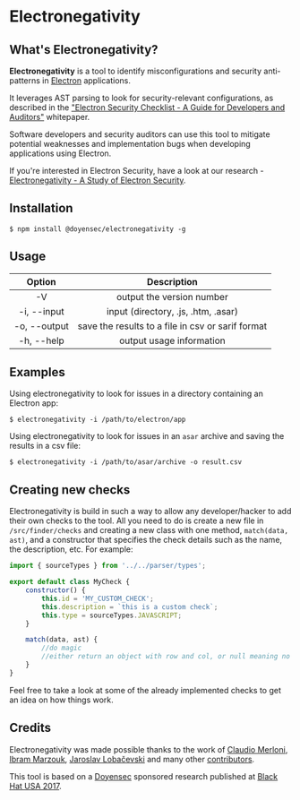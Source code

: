 # Electronegativity

## What's Electronegativity?

**Electronegativity** is a tool to identify misconfigurations and security anti-patterns in [Electron](https://electron.atom.io/) applications.

It leverages AST parsing to look for security-relevant configurations, as described in the ["Electron Security Checklist - A Guide for Developers and Auditors"](https://doyensec.com/resources/us-17-Carettoni-Electronegativity-A-Study-Of-Electron-Security-wp.pdf) whitepaper. 

Software developers and security auditors can use this tool to mitigate potential weaknesses and implementation bugs when developing applications using Electron.

If you're interested in Electron Security, have a look at our research - [Electronegativity - A Study of Electron Security](https://doyensec.com/resources/us-17-Carettoni-Electronegativity-A-Study-Of-Electron-Security.pdf).

## Installation

```
$ npm install @doyensec/electronegativity -g
```

## Usage
|    Option    |                 Description                       |
|:------------:|:-------------------------------------------------:|
| -V           | output the version number                         |
| -i, --input  | input (directory, .js, .htm, .asar)               |
| -o, --output | save the results to a file in csv or sarif format |
| -h, --help   | output usage information                          |

## Examples
Using electronegativity to look for issues in a directory containing an Electron app:
```
$ electronegativity -i /path/to/electron/app
```

Using electronegativity to look for issues in an `asar` archive and saving the results in a csv file:
```
$ electronegativity -i /path/to/asar/archive -o result.csv
```

## Creating new checks
Electronegativity is build in such a way to allow any developer/hacker to add their own checks to the tool. All you need to do is create a new file in `/src/finder/checks` and creating a new class with one method, `match(data, ast)`, and a constructor that specifies the check details such as the name, the description, etc. For example:
```js
import { sourceTypes } from '../../parser/types';

export default class MyCheck {
    constructor() {
        this.id = 'MY_CUSTOM_CHECK';
        this.description = `this is a custom check`;
        this.type = sourceTypes.JAVASCRIPT;
    }

    match(data, ast) {
        //do magic
        //either return an object with row and col, or null meaning no issues were identified
    }
}

```

Feel free to take a look at some of the already implemented checks to get an idea on how things work. 

## Credits

Electronegativity was made possible thanks to the work of [Claudio Merloni](https://github.com/p4p3r), [Ibram Marzouk](https://github.com/0xibram), [Jaroslav Lobačevski](https://github.com/JarLob) and many other [contributors](https://github.com/doyensec/electronegativity/graphs/contributors).

This tool is based on a [Doyensec](https://www.doyensec.com) sponsored research published at [Black Hat USA 2017](https://www.blackhat.com/us-17/briefings.html#electronegativity-a-study-of-electron-security).
